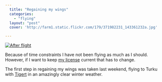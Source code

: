 ```yaml
---
  title: "Regaining my wings"
  categories: 
    - "flying"
  layout: "post"
  cover: 'http://farm1.static.flickr.com/179/371982231_143361232a.jpg'

---
```

<div class="flickr-frame">
	<a href="http://www.flickr.com/photos/bergie/371982231/" title="photo sharing"><img src="http://farm1.static.flickr.com/179/371982231_143361232a.jpg" class="flickr-photo" alt="After flight" title="After flight" /></a>
</div>
				
Because of time constraints I have not been flying as much as I should. However, if I want to keep <a href="http://bergie.iki.fi/blog/it-is-now-done/">my license</a> current that has to change.

The first step in regaining my wings was taken last weekend, flying to Turku with <a href="http://tigert.com/">Tigert</a> in an amazingly clear winter weather.
